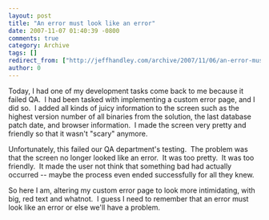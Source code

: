 ```yaml
---
layout: post
title: "An error must look like an error"
date: 2007-11-07 01:40:39 -0800
comments: true
category: Archive
tags: []
redirect_from: ["http://jeffhandley.com/archive/2007/11/06/an-error-must-look-like-an-error.aspx"].aspx
author: 0
---
```

<!-- more -->
<p>Today, I had one of my development tasks come back to me because it failed QA.  I had been tasked with implementing a custom error page, and I did so.  I added all kinds of juicy information to the screen such as the highest version number of all binaries from the solution, the last database patch date, and browser information.  I made the screen very pretty and friendly so that it wasn't "scary" anymore.</p>  <p>Unfortunately, this failed our QA department's testing.  The problem was that the screen no longer looked like an error.  It was too pretty.  It was too friendly.  It made the user not think that something bad had actually occurred -- maybe the process even ended successfully for all they knew.</p>  <p>So here I am, altering my custom error page to look more intimidating, with big, red text and whatnot.  I guess I need to remember that an error must look like an error or else we'll have a problem.</p>

